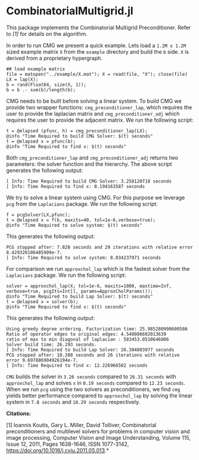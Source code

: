 
# CombinatorialMultigrid.jl
This package implements the Combinatorial Multigrid Preconditioner. Refer to *[1]* for details on the algorithm. 


In order to run CMG we present a quick example. Lets load a ```1.2M x 1.2M```  sized example matrix ```X``` from the ```example``` directory and build the ```b``` side. ```X``` is derived from a proprietary hypergraph. 

```
## load example matrix
file = matopen("../example/X.mat"); X = read(file, "X"); close(file)
LX = lap(X);
b = rand(Float64, size(X, 1));
b = b .- sum(b)/length(b);
```
CMG needs to be built before solving a linear system. To build CMG we provide two wrapper functions: ```cmg_preconditioner_lap```, which requires the user to provide the laplacian matrix and ```cmg_preconditioner_adj``` which requires the user to provide the adjacent matrix. 
We run the following script:

```
t = @elapsed (pfunc, h) = cmg_preconditioner_lap(LX);
@info "Time Required to build CMG Solver: $(t) seconds"
t = @elapsed x = pfunc(b);
@info "Time Required to find x: $(t) seconds"
```
Both ```cmg_preconditioner_lap``` and ```cmg_preconditioner_adj``` returns two parameters: the solver function and the hierarchy.
The above script generates the following output: 
```
[ Info: Time Required to build CMG Solver: 3.258120718 seconds
[ Info: Time Required to find x: 0.194163587 seconds
```
We try to solve a linear system using CMG. For this purpose we leverage ```pcg``` from the ```Laplacians``` package. We run the following script: 
```
f = pcgSolver(LX,pfunc);
t = @elapsed x = f(b, maxits=40, tol=1e-6,verbose=true);
@info "Time Required to solve system: $(t) seconds"
```
This generates the following output: 
```
PCG stopped after: 7.828 seconds and 29 iterations with relative error 8.429320186485909e-7.
[ Info: Time Required to solve system: 8.034237971 seconds
```

For comparison we run ```approxchol_lap``` which is the fastest solver from the ```Laplacians``` package. We run the following script: 
```
solver = approxchol_lap(X; tol=1e-6, maxits=1000, maxtime=Inf, verbose=true, pcgIts=Int[], params=ApproxCholParams());
@info "Time Required to build Lap Solver: $(t) seconds"
t = @elapsed x = solver(b);
@info "Time Required to find x: $(t) seconds"
```
This generates the following output: 
```
Using greedy degree ordering. Factorization time: 25.985280990600586
Ratio of operator edges to original edges: 4.548086602013639
ratio of max to min diagonal of laplacian : 583453.0510646806
Solver build time: 26.293 seconds.
[ Info: Time Required to build Lap Solver: 26.304803977 seconds
PCG stopped after: 10.288 seconds and 26 iterations with relative error 9.697886904926194e-7.
[ Info: Time Required to find x: 12.226966502 seconds
```

```CMG``` builds the solver in ```3.26 seconds``` compared to ```26.31 seconds``` with ```approxchol_lap``` and solves ```x``` in ```0.19 seconds``` compared to ```12.23 seconds```. When we run ```pcg``` using the two solvers as preconditioners, we find ```cmg``` yields better performance compared to ```approxchol_lap``` by solving the linear system in ```7.8 seconds``` and ```10.29 seconds``` respectively. 


**Citations:**

[1] Ioannis Koutis, Gary L. Miller, David Tolliver, Combinatorial preconditioners and multilevel solvers for problems in computer vision and image processing, Computer Vision and Image Understanding, Volume 115, Issue 12, 2011, Pages 1638-1646, ISSN 1077-3142, https://doi.org/10.1016/j.cviu.2011.05.013.*
